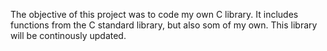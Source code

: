 The objective of this project was to code my own C library.
It includes functions from the C standard library, but also som of my own.
This library will be continously updated.
